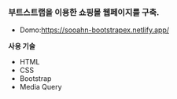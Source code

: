 ### 부트스트랩을 이용한 쇼핑몰 웹페이지를 구축.

- Domo:https://sooahn-bootstrapex.netlify.app/

__사용 기술__
- HTML
- CSS
- Bootstrap
- Media Query

